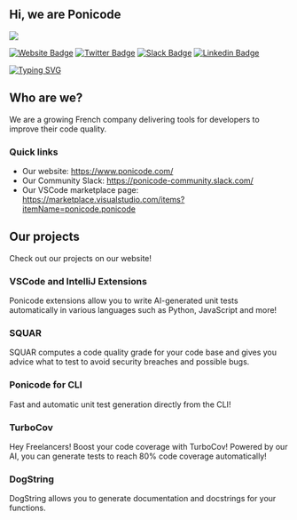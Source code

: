## Hi, we are Ponicode

![](https://komarev.com/ghpvc/?username=ponicode)

[![Website Badge](https://img.shields.io/badge/Website-3b5998?style=flat-square&logo=google-chrome&logoColor=white)](https://ponicode.com)
[![Twitter Badge](https://img.shields.io/badge/-Twitter-00acee?style=flat-square&logo=Twitter&logoColor=white)](https://twitter.com/PonicodeDev)
[![Slack Badge](https://img.shields.io/badge/-Slack-4a154b?style=flat-square&logo=Slack&logoColor)](https://ponicode-community.slack.com/)
[![Linkedin Badge](https://img.shields.io/badge/-Linkedin-0e76a8?style=flat-square&logo=Linkedin&logoColor)](https://www.linkedin.com/company/ponicode/)

[![Typing SVG](https://readme-typing-svg.herokuapp.com?color=%2336BCF7&lines=Welcome+to+our+official+GitHub;Ponicode+helps+with+code+quality)](https://git.io/typing-svg)

## Who are we?

We are a growing French company delivering tools for developers to improve their code quality.

### Quick links

- Our website: https://www.ponicode.com/
- Our Community Slack: https://ponicode-community.slack.com/
- Our VSCode marketplace page: https://marketplace.visualstudio.com/items?itemName=ponicode.ponicode

<div>
  <!-- add github profile by team -->
</div>

<!-- add emojis -->

## Our projects

Check out our projects on our website!

### VSCode and IntelliJ Extensions

Ponicode extensions allow you to write AI-generated unit tests automatically in various languages such as Python, JavaScript and more!

### SQUAR

SQUAR computes a code quality grade for your code base and gives you advice what to test to avoid security breaches and possible bugs.

### Ponicode for CLI

Fast and automatic unit test generation directly from the CLI!

### TurboCov

Hey Freelancers! Boost your code coverage with TurboCov! Powered by our AI, you can generate tests to reach 80% code coverage automatically!

### DogString

DogString allows you to generate documentation and docstrings for your functions.
